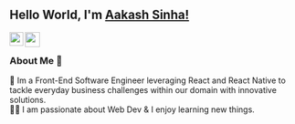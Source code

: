 ## Hello World, I'm [Aakash Sinha!]([https://www.linkedin.com/in/aakash9868sinha/](https://www.linkedin.com/in/mayurbahuguna/)) 

<a href="[https://www.linkedin.com/in/aakash9868sinha/](https://www.linkedin.com/in/mayurbahuguna/)">
  <img align="left" width="24px" src="https://cdn.simpleicons.org/linkedin"  />
</a>
<a href="mailto:mayur@nickelfox.com">
  <img align="left" width="26px" src="https://cdn.simpleicons.org/gmail" />
</a>

<br />

### About Me 🚀
🌱 Im a Front-End Software Engineer leveraging React and React Native to tackle everyday business challenges within our domain with innovative solutions. </br>
👨‍💻  I am passionate about Web Dev & I enjoy learning new things. </br>
